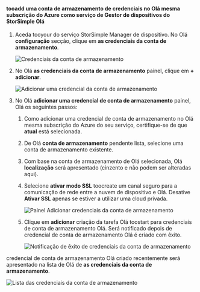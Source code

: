 <!--author=alkohli last changed: 01/20/17-->


#### <a name="tooadd-a-storage-account-credential-in-hello-same-azure-subscription-as-hello-storsimple-device-manager-service"></a>tooadd uma conta de armazenamento de credenciais no Olá mesma subscrição do Azure como serviço de Gestor de dispositivos do StorSimple Olá

1. Aceda tooyour do serviço StorSimple Manager de dispositivo. No Olá **configuração** secção, clique em **as credenciais da conta de armazenamento**.

    ![Credenciais da conta de armazenamento](./media/storsimple-8000-configure-new-storage-account-u2/createnewstorageacct1.png)

2. No Olá **as credenciais da conta de armazenamento** painel, clique em **+ adicionar**.

    ![Adicionar uma credencial da conta de armazenamento](./media/storsimple-8000-configure-new-storage-account-u2/createnewstorageacct2.png)

3. No Olá **adicionar uma credencial de conta de armazenamento** painel, Olá os seguintes passos:

    1. Como adicionar uma credencial de conta de armazenamento no Olá mesma subscrição do Azure do seu serviço, certifique-se de que **atual** está selecionada.

    2. De Olá **conta de armazenamento** pendente lista, selecione uma conta de armazenamento existente.

    3. Com base na conta de armazenamento de Olá selecionada, Olá **localização** será apresentado (cinzento e não podem ser alteradas aqui).

    4. Selecione **ativar modo SSL** toocreate um canal seguro para a comunicação de rede entre a nuvem de dispositivo e Olá. Desative **Ativar SSL** apenas se estiver a utilizar uma cloud privada.

        ![Painel Adicionar credenciais da conta de armazenamento](./media/storsimple-8000-configure-new-storage-account-u2/createnewstorageacct3.png)

    5. Clique em **adicionar** criação da tarefa Olá toostart para credenciais de conta de armazenamento Olá. Será notificado depois de credencial de conta de armazenamento Olá é criado com êxito.

        ![Notificação de êxito de credenciais da conta de armazenamento](./media/storsimple-8000-configure-new-storage-account-u2/createnewstorageacct5.png)

credencial de conta de armazenamento Olá criado recentemente será apresentado na lista de Olá de **as credenciais da conta de armazenamento**.

![Lista das credenciais da conta de armazenamento](./media/storsimple-8000-configure-new-storage-account-u2/createnewstorageacct6.png)

